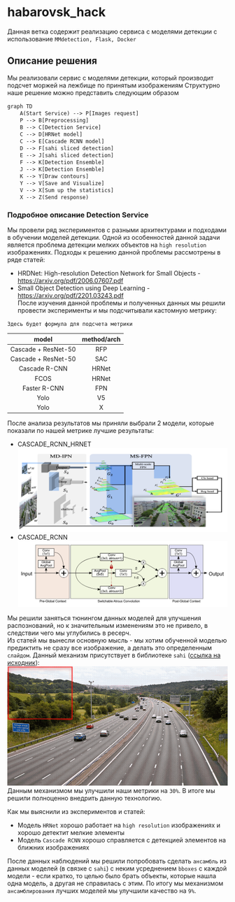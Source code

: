 # habarovsk_hack
Данная ветка содержит реализацию сервиса с моделями детекции с использование ```MMdetection, Flask, Docker```

## Описание решения 
Мы реализовали сервис с моделями детекции, который производит подсчет моржей на лежбище по принятым изображениям
Структурно наше решение можно представить следующим образом
```mermaid
graph TD
    A(Start Service) --> P[Images request] 
    P --> B[Preprocessing]
    B --> C[Detection Service]
    C --> D[HRNet model]
    C --> E[Cascade RCNN model]
    D --> F[sahi sliced detection]
    E --> J[sahi sliced detection]
    F --> K[Detection Ensemble]
    J --> K[Detection Ensemble]
    K --> Y[Draw contours]
    Y --> V[Save and Visualize]
    V --> X[Sum up the statistics]
    X --> Z(Send response)
```
### Подробное описание Detection Service
Мы провели ряд экспериментов с разными архитектурами и подходами в обучении моделей детекции. Одной из особенностей данной задачи является проблема детекции мелких объектов на ```high resolution``` изображениях. Подходы к решению данной проблемы рассмотрены в ряде статей:
- HRDNet: High-resolution Detection Network for Small Objects - https://arxiv.org/pdf/2006.07607.pdf
- Small Object Detection using Deep Learning - https://arxiv.org/pdf/2201.03243.pdf \
После изучения данной проблемы и полученных данных мы решили провести эксперименты и мы подсчитывали кастомную метрику:
```
Здесь будет формула для подсчета метрики
```
| model | method/arch  |
| :---: | :-: |
| Cascade + ResNet-50 | RFP  |
| Cascade + ResNet-50 | SAC  |
| Cascade R-CNN | HRNet  |
| FCOS | HRNet  |
| Faster R-CNN | FPN  |
| Yolo | V5  |
| Yolo | X  |

После анализа результатов мы приняли выбрали 2 модели, которые показали по нашей метрике лучшие результаты:
- CASCADE_RCNN_HRNET
    ![](examples/hrnet.png)
- CASCADE_RCNN \
    ![](examples/cascade_rcnn.png) 

Мы решили заняться тюнингом данных моделей для улучшения распознований, но к значительным изменениям это не привело, в следствии чего мы углубились в ресерч. \
Из статей мы вынесли основную мысль - мы хотим обученной моделью предиктить не сразу все изображение, а делать это определенным ```слайдом```. Данный механизм присутствует в библиотеке ```sahi``` ([ссылка на исходник](#https://github.com/obss/sahi)):
![](examples/sliced_inference.gif)
Данным механизмом мы улучшили наши метрики на ```30%```. В итоге мы решили полноценно внедрить данную технологию.

Как мы выяснили из экспериментов и статей:
- Модель ```HRNet``` хорошо работает на ```high resolution``` изображениях и хорошо детектит мелкие элементы
- Модель ```Cascade RCNN``` хорошо справляется с детекцией элементов на ближних изображениях

После данных наблюдений мы решили попробовать сделать ```ансамбль``` из данных моделей (в связке с ```sahi```) с неким усреднением ```bboxes``` с каждой модели - если кратко, то целью было брать объекты, которые нашла одна модель, а другая не справилась с этим.
По итогу мы механизмом ```ансамблирования``` лучших моделей мы улучшили качество на ```9%```. 
